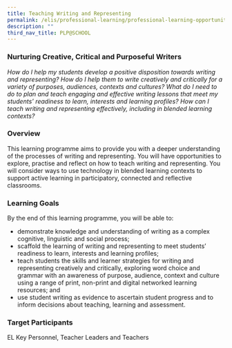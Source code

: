 ```yaml
---
title: Teaching Writing and Representing
permalink: /elis/professional-learning/professional-learning-opportunities/secondary/teach-writing-representing/
description: ""
third_nav_title: PLP@SCHOOL
---
```

### Nurturing Creative, Critical and Purposeful Writers
<em>How do I help my students develop a positive disposition towards writing and representing? How do I help them to write creatively and critically for a variety of purposes, audiences, contexts and cultures? What do I need to do to plan and teach engaging and effective writing lessons that meet my students’ readiness to learn, interests and learning profiles? How can I teach writing and representing effectively, including in blended learning contexts?</em>

### Overview

This learning programme aims to provide you with a deeper understanding of the processes of writing and representing. You will have opportunities to explore, practise and reflect on how to teach writing and representing. You will consider ways to use technology in blended learning contexts to support active learning in participatory, connected and reflective classrooms.

### Learning Goals
By the end of this learning programme, you will be able to:

*   demonstrate knowledge and understanding of writing as a complex cognitive, linguistic and social process;
*   scaffold the learning of writing and representing to meet students’ readiness to learn, interests and learning profiles;
*   teach students the skills and learner strategies for writing and representing creatively and critically, exploring word choice and grammar with an awareness of purpose, audience, context and culture using a range of print, non-print and digital networked learning resources; and
*   use student writing as evidence to ascertain student progress and to inform decisions about teaching, learning and assessment.

### Target Participants

EL Key Personnel, Teacher Leaders and Teachers